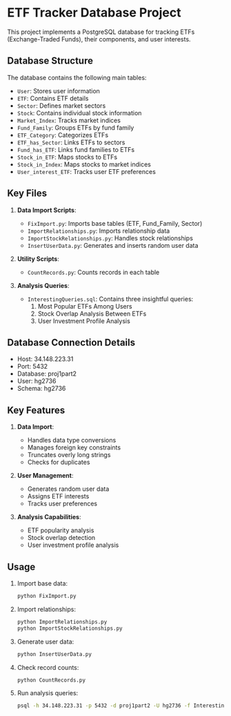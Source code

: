 # ETF Tracker Database Project

This project implements a PostgreSQL database for tracking ETFs (Exchange-Traded Funds), their components, and user interests.

## Database Structure

The database contains the following main tables:
- `User`: Stores user information
- `ETF`: Contains ETF details
- `Sector`: Defines market sectors
- `Stock`: Contains individual stock information
- `Market_Index`: Tracks market indices
- `Fund_Family`: Groups ETFs by fund family
- `ETF_Category`: Categorizes ETFs
- `ETF_has_Sector`: Links ETFs to sectors
- `Fund_has_ETF`: Links fund families to ETFs
- `Stock_in_ETF`: Maps stocks to ETFs
- `Stock_in_Index`: Maps stocks to market indices
- `User_interest_ETF`: Tracks user ETF preferences

## Key Files

1. **Data Import Scripts**:
   - `FixImport.py`: Imports base tables (ETF, Fund_Family, Sector)
   - `ImportRelationships.py`: Imports relationship data
   - `ImportStockRelationships.py`: Handles stock relationships
   - `InsertUserData.py`: Generates and inserts random user data

2. **Utility Scripts**:
   - `CountRecords.py`: Counts records in each table

3. **Analysis Queries**:
   - `InterestingQueries.sql`: Contains three insightful queries:
     1. Most Popular ETFs Among Users
     2. Stock Overlap Analysis Between ETFs
     3. User Investment Profile Analysis

## Database Connection Details

- Host: 34.148.223.31
- Port: 5432
- Database: proj1part2
- User: hg2736
- Schema: hg2736

## Key Features

1. **Data Import**:
   - Handles data type conversions
   - Manages foreign key constraints
   - Truncates overly long strings
   - Checks for duplicates

2. **User Management**:
   - Generates random user data
   - Assigns ETF interests
   - Tracks user preferences

3. **Analysis Capabilities**:
   - ETF popularity analysis
   - Stock overlap detection
   - User investment profile analysis

## Usage

1. Import base data:
   ```bash
   python FixImport.py
   ```

2. Import relationships:
   ```bash
   python ImportRelationships.py
   python ImportStockRelationships.py
   ```

3. Generate user data:
   ```bash
   python InsertUserData.py
   ```

4. Check record counts:
   ```bash
   python CountRecords.py
   ```

5. Run analysis queries:
   ```bash
   psql -h 34.148.223.31 -p 5432 -d proj1part2 -U hg2736 -f InterestingQueries.sql
   ``` 